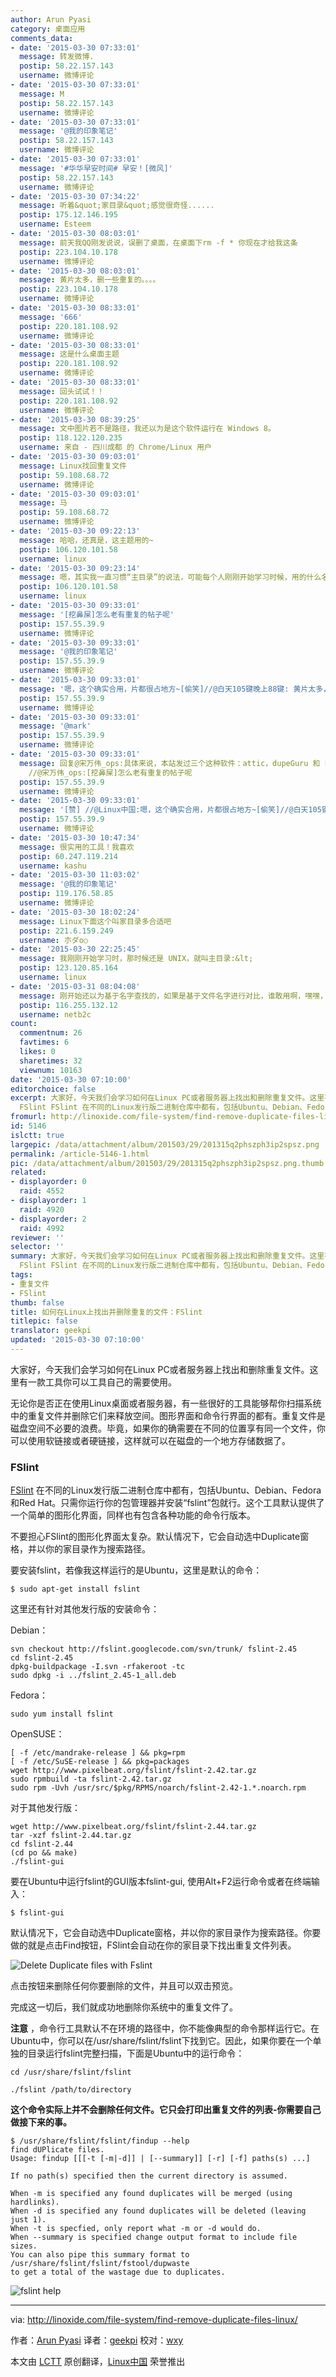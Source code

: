 ```yaml
---
author: Arun Pyasi
category: 桌面应用
comments_data:
- date: '2015-03-30 07:33:01'
  message: 转发微博.
  postip: 58.22.157.143
  username: 微博评论
- date: '2015-03-30 07:33:01'
  message: M
  postip: 58.22.157.143
  username: 微博评论
- date: '2015-03-30 07:33:01'
  message: '@我的印象笔记'
  postip: 58.22.157.143
  username: 微博评论
- date: '2015-03-30 07:33:01'
  message: '#华华早安时间# 早安！[微风]'
  postip: 58.22.157.143
  username: 微博评论
- date: '2015-03-30 07:34:22'
  message: 听着&quot;家目录&quot;感觉很奇怪......
  postip: 175.12.146.195
  username: Esteem
- date: '2015-03-30 08:03:01'
  message: 前天我QQ刚发说说，误删了桌面，在桌面下rm -f * 你现在才给我这条
  postip: 223.104.10.178
  username: 微博评论
- date: '2015-03-30 08:03:01'
  message: 黄片太多，删一些重复的。。。。
  postip: 223.104.10.178
  username: 微博评论
- date: '2015-03-30 08:33:01'
  message: '666'
  postip: 220.181.108.92
  username: 微博评论
- date: '2015-03-30 08:33:01'
  message: 这是什么桌面主题
  postip: 220.181.108.92
  username: 微博评论
- date: '2015-03-30 08:33:01'
  message: 回头试试！！
  postip: 220.181.108.92
  username: 微博评论
- date: '2015-03-30 08:39:25'
  message: 文中图片若不是路径，我还以为是这个软件运行在 Windows 8。
  postip: 118.122.120.235
  username: 来自 - 四川成都 的 Chrome/Linux 用户
- date: '2015-03-30 09:03:01'
  message: Linux找回重复文件
  postip: 59.108.68.72
  username: 微博评论
- date: '2015-03-30 09:03:01'
  message: 马
  postip: 59.108.68.72
  username: 微博评论
- date: '2015-03-30 09:22:13'
  message: 哈哈，还真是，这主题用的~
  postip: 106.120.101.58
  username: linux
- date: '2015-03-30 09:23:14'
  message: 嗯，其实我一直习惯“主目录”的说法，可能每个人刚刚开始学习时候，用的什么名称就习惯什么吧。其实，我们很多名词应该逐步标准化了。
  postip: 106.120.101.58
  username: linux
- date: '2015-03-30 09:33:01'
  message: '[挖鼻屎]怎么老有重复的帖子呢'
  postip: 157.55.39.9
  username: 微博评论
- date: '2015-03-30 09:33:01'
  message: '@我的印象笔记'
  postip: 157.55.39.9
  username: 微博评论
- date: '2015-03-30 09:33:01'
  message: '嗯，这个确实合用，片都很占地方~[偷笑]//@白天105键晚上88键: 黄片太多，删一些重复的。。。。'
  postip: 157.55.39.9
  username: 微博评论
- date: '2015-03-30 09:33:01'
  message: '@mark'
  postip: 157.55.39.9
  username: 微博评论
- date: '2015-03-30 09:33:01'
  message: 回复@宋万伟_ops:具体来说，本站发过三个这种软件：attic，dupeGuru 和 FSlint——我也没想到这么多 //@宋万伟_ops:回复@Linux中国:[笑cry]我看标题一样，就没看内容[汗]虽然配图有区别。
    //@宋万伟_ops:[挖鼻屎]怎么老有重复的帖子呢
  postip: 157.55.39.9
  username: 微博评论
- date: '2015-03-30 09:33:01'
  message: '[赞] //@Linux中国:嗯，这个确实合用，片都很占地方~[偷笑]//@白天105键晚上88键: 黄片太多，删一些重复的。。。。'
  postip: 157.55.39.9
  username: 微博评论
- date: '2015-03-30 10:47:34'
  message: 很实用的工具！我喜欢
  postip: 60.247.119.214
  username: kashu
- date: '2015-03-30 11:03:02'
  message: '@我的印象笔记'
  postip: 119.176.58.85
  username: 微博评论
- date: '2015-03-30 18:02:24'
  message: Linux下面这个叫家目录多合适吧
  postip: 221.6.159.249
  username: 朩ダo○
- date: '2015-03-30 22:25:45'
  message: 我刚刚开始学习时，那时候还是 UNIX，就叫主目录:&lt;
  postip: 123.120.85.164
  username: linux
- date: '2015-03-31 08:04:08'
  message: 刚开始还以为基于名字查找的，如果是基于文件名字进行对比，谁敢用啊，嘿嘿，仔细的看了 测试了并不是这样，是基于md5值进行对比的，不错的工具，。
  postip: 116.255.132.12
  username: netb2c
count:
  commentnum: 26
  favtimes: 6
  likes: 0
  sharetimes: 32
  viewnum: 10163
date: '2015-03-30 07:10:00'
editorchoice: false
excerpt: 大家好，今天我们会学习如何在Linux PC或者服务器上找出和删除重复文件。这里有一款工具你可以工具自己的需要使用。 无论你是否正在使用Linux桌面或者服务器，有一些很好的工具能够帮你扫描系统中的重复文件并删除它们来释放空间。图形界面和命令行界面的都有。重复文件是磁盘空间不必要的浪费。毕竟，如果你的确需要在不同的位置享有同一个文件，你可以使用软链接或者硬链接，这样就可以在磁盘的一个地方存储数据了。
  FSlint FSlint 在不同的Linux发行版二进制仓库中都有，包括Ubuntu、Debian、Fedora和Red Hat。只需你运行你的包管理器
fromurl: http://linoxide.com/file-system/find-remove-duplicate-files-linux/
id: 5146
islctt: true
largepic: /data/attachment/album/201503/29/201315q2phszph3ip2spsz.png
permalink: /article-5146-1.html
pic: /data/attachment/album/201503/29/201315q2phszph3ip2spsz.png.thumb.jpg
related:
- displayorder: 0
  raid: 4552
- displayorder: 1
  raid: 4920
- displayorder: 2
  raid: 4992
reviewer: ''
selector: ''
summary: 大家好，今天我们会学习如何在Linux PC或者服务器上找出和删除重复文件。这里有一款工具你可以工具自己的需要使用。 无论你是否正在使用Linux桌面或者服务器，有一些很好的工具能够帮你扫描系统中的重复文件并删除它们来释放空间。图形界面和命令行界面的都有。重复文件是磁盘空间不必要的浪费。毕竟，如果你的确需要在不同的位置享有同一个文件，你可以使用软链接或者硬链接，这样就可以在磁盘的一个地方存储数据了。
  FSlint FSlint 在不同的Linux发行版二进制仓库中都有，包括Ubuntu、Debian、Fedora和Red Hat。只需你运行你的包管理器
tags:
- 重复文件
- FSlint
thumb: false
title: 如何在Linux上找出并删除重复的文件：FSlint
titlepic: false
translator: geekpi
updated: '2015-03-30 07:10:00'
---
```


大家好，今天我们会学习如何在Linux PC或者服务器上找出和删除重复文件。这里有一款工具你可以工具自己的需要使用。


无论你是否正在使用Linux桌面或者服务器，有一些很好的工具能够帮你扫描系统中的重复文件并删除它们来释放空间。图形界面和命令行界面的都有。重复文件是磁盘空间不必要的浪费。毕竟，如果你的确需要在不同的位置享有同一个文件，你可以使用软链接或者硬链接，这样就可以在磁盘的一个地方存储数据了。


### FSlint


[FSlint](http://www.pixelbeat.org/fslint/) 在不同的Linux发行版二进制仓库中都有，包括Ubuntu、Debian、Fedora和Red Hat。只需你运行你的包管理器并安装“fslint”包就行。这个工具默认提供了一个简单的图形化界面，同样也有包含各种功能的命令行版本。


不要担心FSlint的图形化界面太复杂。默认情况下，它会自动选中Duplicate窗格，并以你的家目录作为搜索路径。


要安装fslint，若像我这样运行的是Ubuntu，这里是默认的命令：



```
$ sudo apt-get install fslint

```

这里还有针对其他发行版的安装命令：


Debian：



```
svn checkout http://fslint.googlecode.com/svn/trunk/ fslint-2.45
cd fslint-2.45
dpkg-buildpackage -I.svn -rfakeroot -tc
sudo dpkg -i ../fslint_2.45-1_all.deb

```

Fedora：



```
sudo yum install fslint

```

OpenSUSE：



```
[ -f /etc/mandrake-release ] && pkg=rpm
[ -f /etc/SuSE-release ] && pkg=packages
wget http://www.pixelbeat.org/fslint/fslint-2.42.tar.gz
sudo rpmbuild -ta fslint-2.42.tar.gz
sudo rpm -Uvh /usr/src/$pkg/RPMS/noarch/fslint-2.42-1.*.noarch.rpm

```

对于其他发行版：



```
wget http://www.pixelbeat.org/fslint/fslint-2.44.tar.gz
tar -xzf fslint-2.44.tar.gz
cd fslint-2.44
(cd po && make)
./fslint-gui

```

要在Ubuntu中运行fslint的GUI版本fslint-gui, 使用Alt+F2运行命令或者在终端输入：



```
$ fslint-gui

```

默认情况下，它会自动选中Duplicate窗格，并以你的家目录作为搜索路径。你要做的就是点击Find按钮，FSlint会自动在你的家目录下找出重复文件列表。


![Delete Duplicate files with Fslint](/data/attachment/album/201503/29/201315q2phszph3ip2spsz.png)


点击按钮来删除任何你要删除的文件，并且可以双击预览。


完成这一切后，我们就成功地删除你系统中的重复文件了。


**注意** ，命令行工具默认不在环境的路径中，你不能像典型的命令那样运行它。在Ubuntu中，你可以在/usr/share/fslint/fslint下找到它。因此，如果你要在一个单独的目录运行fslint完整扫描，下面是Ubuntu中的运行命令：



```
cd /usr/share/fslint/fslint

./fslint /path/to/directory

```

**这个命令实际上并不会删除任何文件。它只会打印出重复文件的列表-你需要自己做接下来的事。**



```
$ /usr/share/fslint/fslint/findup --help
find dUPlicate files.
Usage: findup [[[-t [-m|-d]] | [--summary]] [-r] [-f] paths(s) ...]

If no path(s) specified then the current directory is assumed.

When -m is specified any found duplicates will be merged (using hardlinks).
When -d is specified any found duplicates will be deleted (leaving just 1).
When -t is specfied, only report what -m or -d would do.
When --summary is specified change output format to include file sizes.
You can also pipe this summary format to /usr/share/fslint/fslint/fstool/dupwaste
to get a total of the wastage due to duplicates.

```

![fslint help](/data/attachment/album/201503/29/201317rhoizhd4zozqam80.png)




---


via: <http://linoxide.com/file-system/find-remove-duplicate-files-linux/>


作者：[Arun Pyasi](http://linoxide.com/author/arunp/) 译者：[geekpi](https://github.com/geekpi) 校对：[wxy](https://github.com/wxy)


本文由 [LCTT](https://github.com/LCTT/TranslateProject) 原创翻译，[Linux中国](http://linux.cn/) 荣誉推出